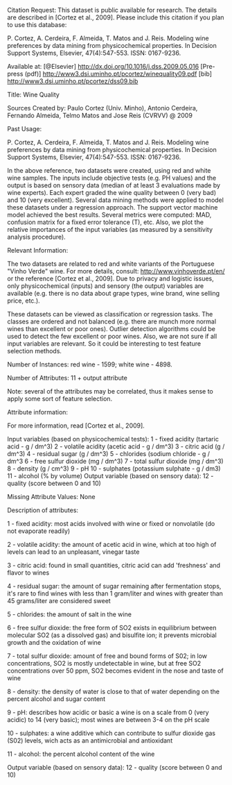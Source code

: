 Citation Request:
This dataset is public available for research. The details are described in [Cortez et al., 2009].
Please include this citation if you plan to use this database:

P. Cortez, A. Cerdeira, F. Almeida, T. Matos and J. Reis.
Modeling wine preferences by data mining from physicochemical properties.
In Decision Support Systems, Elsevier, 47(4):547-553. ISSN: 0167-9236.

Available at: [@Elsevier] http://dx.doi.org/10.1016/j.dss.2009.05.016
[Pre-press (pdf)] http://www3.dsi.uminho.pt/pcortez/winequality09.pdf
[bib] http://www3.dsi.uminho.pt/pcortez/dss09.bib

Title: Wine Quality

Sources
Created by: Paulo Cortez (Univ. Minho), Antonio Cerdeira, Fernando Almeida, Telmo Matos and Jose Reis (CVRVV) @ 2009

Past Usage:

P. Cortez, A. Cerdeira, F. Almeida, T. Matos and J. Reis.
Modeling wine preferences by data mining from physicochemical properties.
In Decision Support Systems, Elsevier, 47(4):547-553. ISSN: 0167-9236.

In the above reference, two datasets were created, using red and white wine samples.
The inputs include objective tests (e.g. PH values) and the output is based on sensory data
(median of at least 3 evaluations made by wine experts). Each expert graded the wine quality
between 0 (very bad) and 10 (very excellent). Several data mining methods were applied to model
these datasets under a regression approach. The support vector machine model achieved the
best results. Several metrics were computed: MAD, confusion matrix for a fixed error tolerance (T),
etc. Also, we plot the relative importances of the input variables (as measured by a sensitivity
analysis procedure).

Relevant Information:

The two datasets are related to red and white variants of the Portuguese "Vinho Verde" wine.
For more details, consult: http://www.vinhoverde.pt/en/ or the reference [Cortez et al., 2009].
Due to privacy and logistic issues, only physicochemical (inputs) and sensory (the output) variables
are available (e.g. there is no data about grape types, wine brand, wine selling price, etc.).

These datasets can be viewed as classification or regression tasks.
The classes are ordered and not balanced (e.g. there are munch more normal wines than
excellent or poor ones). Outlier detection algorithms could be used to detect the few excellent
or poor wines. Also, we are not sure if all input variables are relevant. So
it could be interesting to test feature selection methods.

Number of Instances: red wine - 1599; white wine - 4898.

Number of Attributes: 11 + output attribute

Note: several of the attributes may be correlated, thus it makes sense to apply some sort of
feature selection.

Attribute information:

For more information, read [Cortez et al., 2009].

Input variables (based on physicochemical tests):
1 - fixed acidity (tartaric acid - g / dm^3)
2 - volatile acidity (acetic acid - g / dm^3)
3 - citric acid (g / dm^3)
4 - residual sugar (g / dm^3)
5 - chlorides (sodium chloride - g / dm^3
6 - free sulfur dioxide (mg / dm^3)
7 - total sulfur dioxide (mg / dm^3)
8 - density (g / cm^3)
9 - pH
10 - sulphates (potassium sulphate - g / dm3)
11 - alcohol (% by volume)
Output variable (based on sensory data):
12 - quality (score between 0 and 10)

Missing Attribute Values: None

Description of attributes:

1 - fixed acidity: most acids involved with wine or fixed or nonvolatile (do not evaporate readily)

2 - volatile acidity: the amount of acetic acid in wine, which at too high of levels can lead to an unpleasant, vinegar taste

3 - citric acid: found in small quantities, citric acid can add 'freshness' and flavor to wines

4 - residual sugar: the amount of sugar remaining after fermentation stops, it's rare to find wines with less than 1 gram/liter and wines with greater than 45 grams/liter are considered sweet

5 - chlorides: the amount of salt in the wine

6 - free sulfur dioxide: the free form of SO2 exists in equilibrium between molecular SO2 (as a dissolved gas) and bisulfite ion; it prevents microbial growth and the oxidation of wine

7 - total sulfur dioxide: amount of free and bound forms of S02; in low concentrations, SO2 is mostly undetectable in wine, but at free SO2 concentrations over 50 ppm, SO2 becomes evident in the nose and taste of wine

8 - density: the density of water is close to that of water depending on the percent alcohol and sugar content

9 - pH: describes how acidic or basic a wine is on a scale from 0 (very acidic) to 14 (very basic); most wines are between 3-4 on the pH scale

10 - sulphates: a wine additive which can contribute to sulfur dioxide gas (S02) levels, wich acts as an antimicrobial and antioxidant

11 - alcohol: the percent alcohol content of the wine

Output variable (based on sensory data):
12 - quality (score between 0 and 10)

